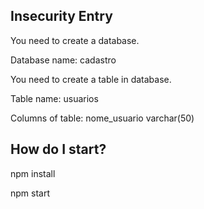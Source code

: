 ## Insecurity Entry

You need to create a database.

Database name: cadastro

You need to create a table in database.

Table name: usuarios

Columns of table: nome_usuario varchar(50)

## How do I start?

npm install

npm start

